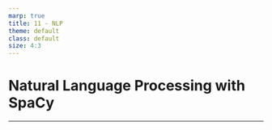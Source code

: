 ```yaml
---
marp: true
title: 11 - NLP
theme: default
class: default
size: 4:3
---
```


# Natural Language Processing with SpaCy

---

